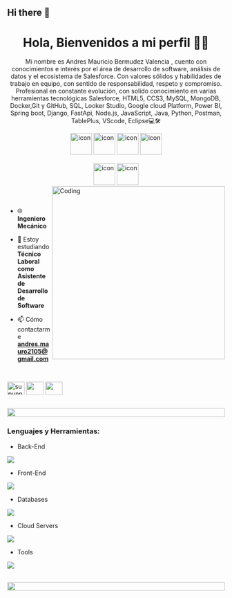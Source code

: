 ## Hi there 👋

<h1 align="center">Hola, Bienvenidos a mi perfil 👋🏼</h1>

<p align="center">
Mi nombre es Andres Mauricio Bermudez Valencia , cuento con conocimientos e interés por el área de desarrollo de software, análisis de datos y el ecosistema de Salesforce. Con valores sólidos y habilidades de trabajo en equipo, con sentido de responsabilidad, respeto y compromiso. Profesional en constante evolución, con solido conocimiento en varias herramientas tecnológicas Salesforce, HTML5, CCS3, MySQL, MongoDB, Docker,Git y GitHub, SQL, Looker Studio, Google cloud Platform, Power BI, Spring boot, Django, FastApi, Node.js, JavaScript, Java, Python, Postman, TablePlus, VScode, Eclipse💻🛠️</p>


<div align="center">
  <img src="https://techstack-generator.vercel.app/java-icon.svg" alt="icon" width="50" height="50" />
  <img src="https://techstack-generator.vercel.app/python-icon.svg" alt="icon" width="50" height="50" />
  <img src="https://techstack-generator.vercel.app/js-icon.svg" alt="icon"width="50" height="50" />
 <img src="https://techstack-generator.vercel.app/mysql-icon.svg" alt="icon" width="50" height="50" />
</div>

<br>

<div align="center">
  <img src="https://techstack-generator.vercel.app/docker-icon.svg" alt="icon" width="50" height="50" />
  <img src="https://techstack-generator.vercel.app/github-icon.svg" alt="icon" width="50" height="50" />
</div>

<img align="right" alt="Coding" width="400" src="https://user-images.githubusercontent.com/74038190/229223263-cf2e4b07-2615-4f87-9c38-e37600f8381a.gif">
<br><br>

- 🌐  **Ingeniero Mecánico**

- 📱  Estoy estudiando **Técnico Laboral como Asistente de Desarrollo de Software**
  
- 📫 Cómo contactarme **andres.mauro2105@gmail.com**

<br>

<p align="left">
<a href="https://www.linkedin.com/in/mauriciobermudez/" target="blank"><img align="center" src="https://github.com/Mauro2105" alt="supunnanayakkara" height="30" width="40" /></a>
<a href="https://www.facebook.com/andreesmauriicioo.beermudezvalenciia/" target="blank"><img align="center" src="https://raw.githubusercontent.com/rahuldkjain/github-profile-readme-generator/master/src/images/icons/Social/facebook.svg"  height="30" width="40" /></a>
<a href="https://www.instagram.com/mauroandres3/" target="blank"><img align="center" src="https://raw.githubusercontent.com/rahuldkjain/github-profile-readme-generator/master/src/images/icons/Social/instagram.svg" height="30" width="40" /></a>
</p>
<br>

<img src="https://i.imgur.com/dBaSKWF.gif" height="20" width="100%">

<h3 align="left">Lenguajes y Herramientas: </h3>

- Back-End
<p align="left">
  <a href="https://skillicons.dev">
    <img src="https://skillicons.dev/icons?i=java,nodejs,py,spring,fastapi,express,rabbitmq" />
  </a>
</p>

- Front-End
<p align="left">
  <a href="https://skillicons.dev">
    <img src="https://skillicons.dev/icons?i=js,npm" />
  </a>
</p>

- Databases
<p align="left">
  <a href="https://skillicons.dev">
    <img src="https://skillicons.dev/icons?i=mongodb,mysql,postgresql" />
  </a>
</p>

- Cloud Servers
<p align="left">
  <a href="https://skillicons.dev">
    <img src="https://skillicons.dev/icons?i=gcp" />
  </a>
</p>

- Tools
<p align="left">
  <a href="https://skillicons.dev">
    <img src="https://skillicons.dev/icons?i=git,github,docker,idea,vscode,postman,discord,linkedin,trailhead" />
  </a>
</p>

<br/>

<img src="https://i.imgur.com/dBaSKWF.gif" height="20" width="100%">
